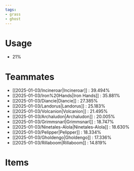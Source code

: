 ```yaml
---
tags:
- grass
- ghost
---
```

# Usage
- 21%
# Teammates
- [[2025-01-03/Incineroar|Incineroar]] : 39.494%
- [[2025-01-03/Iron%20Hands|Iron Hands]] : 35.881%
- [[2025-01-03/Diancie|Diancie]] : 27.385%
- [[2025-01-03/Landorus|Landorus]] : 25.183%
- [[2025-01-03/Volcanion|Volcanion]] : 21.495%
- [[2025-01-03/Archaludon|Archaludon]] : 20.005%
- [[2025-01-03/Grimmsnarl|Grimmsnarl]] : 18.747%
- [[2025-01-03/Ninetales-Alola|Ninetales-Alola]] : 18.630%
- [[2025-01-03/Pelipper|Pelipper]] : 18.334%
- [[2025-01-03/Gholdengo|Gholdengo]] : 17.336%
- [[2025-01-03/Rillaboom|Rillaboom]] : 14.819%
# Items
